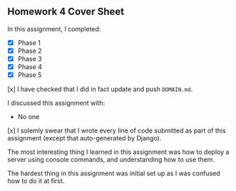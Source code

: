 Homework 4 Cover Sheet
----------------------

In this assignment, I completed:

- [x] Phase 1
- [x] Phase 2
- [x] Phase 3
- [x] Phase 4
- [x] Phase 5

[x] I have checked that I did in fact update and push `DOMAIN.md`.

I discussed this assignment with:

- No one

[x] I solemly swear that I wrote every line of code submitted as part
of this assignment (except that auto-generated by Django).

The most interesting thing I learned in this assignment was how to deploy a server using console commands, and understanding how to use them.

The hardest thing in this assignment was initial set up as I was confused how to do it at first.